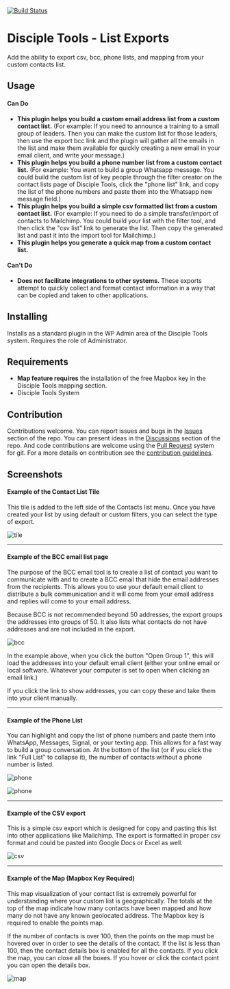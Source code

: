 [![Build Status](https://api.travis-ci.com/DiscipleTools/disciple-tools-list-exports.svg?branch=master)](https://travis-ci.com/DiscipleTools/disciple-tools-list-export)

# Disciple Tools - List Exports

Add the ability to export csv, bcc, phone lists, and mapping from your custom contacts list.

## Usage

#### Can Do

 - __This plugin helps you build a custom email address list from a custom contact list.__
 (For example: If you need to announce a training to a small group of leaders. Then you can make the custom list for
 those leaders, then use the export bcc link and the plugin will gather all the emails in the list and make them
 available for quickly creating a new email in your email client, and write your message.)
 - __This plugin helps you build a phone number list from a custom contact list.__ (For example: You want to build a
  group Whatsapp message. You could build the custom list of key people through the filter creator on the contact lists
  page of Disciple Tools, click the "phone list" link, and copy the list of the phone numbers and paste them into the
  Whatsapp new message field.)
  - __This plugin helps you build a simple csv formatted list from a custom contact list.__ (For example: If you need to
  do a simple transfer/import of contacts to Mailchimp. You could build your list with the filter tool, and then click
  the "csv list" link to generate the list. Then copy the generated list and past it into the import tool for Mailchimp.)
  - __This plugin helps you generate a quick map from a custom contact list.__

#### Can't Do

- __Does not facilitate integrations to other systems.__ These exports attempt to quickly collect and format contact
information in a way that can be copied and taken to other applications.

####

## Installing

Installs as a standard plugin in the WP Admin area of the Disciple Tools system. Requires the role of Administrator.

## Requirements

- __Map feature requires__ the installation of the free Mapbox key in the Disciple Tools mapping section.
- Disciple Tools System


## Contribution

Contributions welcome. You can report issues and bugs in the
[Issues](https://github.com/DiscipleTools/disciple-tools-list-exports/issues) section of the repo. You can present ideas
in the [Discussions](https://github.com/DiscipleTools/disciple-tools-list-exports/discussions) section of the repo. And
code contributions are welcome using the [Pull Request](https://github.com/DiscipleTools/disciple-tools-list-exports/pulls)
system for git. For a more details on contribution see the [contribution guidelines](https://github.com/DiscipleTools/disciple-tools-list-exports/blob/master/CONTRIBUTING.md).


## Screenshots

#### Example of the Contact List Tile

This tile is added to the left side of the Contacts list menu. Once you have created your list by using default or custom filters, you can select the type of export.

![tile](https://raw.githubusercontent.com/DiscipleTools/disciple-tools-list-exports/master/documentation/list-exports.png)

---

#### Example of the BCC email list page

The purpose of the BCC email tool is to create a list of contact you want to communicate with and to create a BCC email that hide the email addresses from the recipients. This allows you to use your default email client to distribute a bulk communication and it will come from your email address and replies will come to your email address.

Because BCC is not recommended beyond 50 addresses, the export groups the addresses into groups of 50. It also lists what contacts do not have addresses and are not included in the export.


![bcc](https://raw.githubusercontent.com/DiscipleTools/disciple-tools-list-exports/master/documentation/bcc.png)

In the example above, when you click the button "Open Group 1", this will load the addresses into your default email client (either your online email or local software. Whatever your computer is set to open when clicking an email link.)

If you click the link to show addresses, you can copy these and take them into your client manually.

---

#### Example of the Phone List

You can highlight and copy the list of phone numbers and paste them into WhatsApp, Messages, Signal, or your texting app. This allows for a fast way to build a group conversation. At the bottom of the list (or if you click the link "Full List" to collapse it), the number of contacts without a phone number is listed.

![phone](https://raw.githubusercontent.com/DiscipleTools/disciple-tools-list-exports/master/documentation/phone-collapsed.png)

![phone](https://raw.githubusercontent.com/DiscipleTools/disciple-tools-list-exports/master/documentation/phone.png)

---

#### Example of the CSV export

This is a simple csv export which is designed for copy and pasting this list into other applications like Mailchimp. The export is formatted in proper csv format and could be pasted into Google Docs or Excel as well.

![csv](https://raw.githubusercontent.com/DiscipleTools/disciple-tools-list-exports/master/documentation/csv.png)

---

#### Example of the Map (Mapbox Key Required)

This map visualization of your contact list is extremely powerful for understanding where your custom list is geographically. The totals at the top of the map indicate how many contacts have been mapped and how many do not have any known geolocated address. The Mapbox key is required to enable the points map.

If the number of contacts is over 100, then the points on the map must be hovered over in order to see the details of the contact. If the list is less than 100, then the contact details box is enabled for all the contacts. If you click the map, you can close all the boxes. If you hover or click the contact point you can open the details box.


![map](https://raw.githubusercontent.com/DiscipleTools/disciple-tools-list-exports/master/documentation/map.png)

